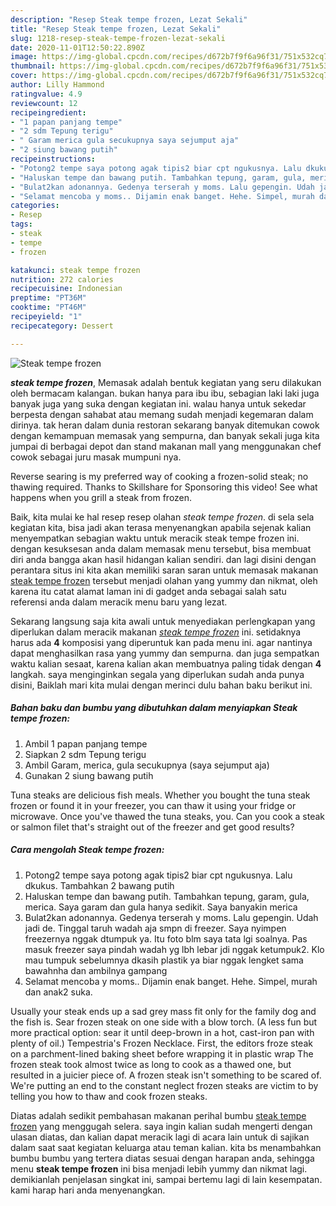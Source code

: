 ```yaml
---
description: "Resep Steak tempe frozen, Lezat Sekali"
title: "Resep Steak tempe frozen, Lezat Sekali"
slug: 1218-resep-steak-tempe-frozen-lezat-sekali
date: 2020-11-01T12:50:22.890Z
image: https://img-global.cpcdn.com/recipes/d672b7f9f6a96f31/751x532cq70/steak-tempe-frozen-foto-resep-utama.jpg
thumbnail: https://img-global.cpcdn.com/recipes/d672b7f9f6a96f31/751x532cq70/steak-tempe-frozen-foto-resep-utama.jpg
cover: https://img-global.cpcdn.com/recipes/d672b7f9f6a96f31/751x532cq70/steak-tempe-frozen-foto-resep-utama.jpg
author: Lilly Hammond
ratingvalue: 4.9
reviewcount: 12
recipeingredient:
- "1 papan panjang tempe"
- "2 sdm Tepung terigu"
- " Garam merica gula secukupnya saya sejumput aja"
- "2 siung bawang putih"
recipeinstructions:
- "Potong2 tempe saya potong agak tipis2 biar cpt ngukusnya. Lalu dkukus. Tambahkan 2 bawang putih"
- "Haluskan tempe dan bawang putih. Tambahkan tepung, garam, gula, merica. Saya garam dan gula hanya sedikit. Saya banyakin merica"
- "Bulat2kan adonannya. Gedenya terserah y moms. Lalu gepengin. Udah jadi de. Tinggal taruh wadah aja smpn di freezer. Saya nyimpen freezernya nggak dtumpuk ya. Itu foto blm saya tata lgi soalnya. Pas masuk freezer saya pindah wadah yg lbh lebar jdi nggak ketumpuk2. Klo mau tumpuk sebelumnya dkasih plastik ya biar nggak lengket sama bawahnha dan ambilnya gampang"
- "Selamat mencoba y moms.. Dijamin enak banget. Hehe. Simpel, murah dan anak2 suka."
categories:
- Resep
tags:
- steak
- tempe
- frozen

katakunci: steak tempe frozen 
nutrition: 272 calories
recipecuisine: Indonesian
preptime: "PT36M"
cooktime: "PT46M"
recipeyield: "1"
recipecategory: Dessert

---
```



![Steak tempe frozen](https://img-global.cpcdn.com/recipes/d672b7f9f6a96f31/751x532cq70/steak-tempe-frozen-foto-resep-utama.jpg)

<b><i>steak tempe frozen</i></b>, Memasak adalah bentuk kegiatan yang seru dilakukan oleh bermacam kalangan. bukan hanya para ibu ibu, sebagian laki laki juga banyak juga yang suka dengan kegiatan ini. walau hanya untuk sekedar berpesta dengan sahabat atau memang sudah menjadi kegemaran dalam dirinya. tak heran dalam dunia restoran sekarang banyak ditemukan cowok dengan kemampuan memasak yang sempurna, dan banyak sekali juga kita jumpai di berbagai depot dan stand makanan mall yang menggunakan chef cowok sebagai juru masak mumpuni nya.

Reverse searing is my preferred way of cooking a frozen-solid steak; no thawing required. Thanks to Skillshare for Sponsoring this video! See what happens when you grill a steak from frozen.

Baik, kita mulai ke hal resep resep olahan <i>steak tempe frozen</i>. di sela sela kegiatan kita, bisa jadi akan terasa menyenangkan apabila sejenak kalian menyempatkan sebagian waktu untuk meracik steak tempe frozen ini. dengan kesuksesan anda dalam memasak menu tersebut, bisa membuat diri anda bangga akan hasil hidangan kalian sendiri. dan lagi disini dengan perantara situs ini kita akan memiliki saran saran untuk memasak makanan <u>steak tempe frozen</u> tersebut menjadi olahan yang yummy dan nikmat, oleh karena itu catat alamat laman ini di gadget anda sebagai salah satu referensi anda dalam meracik menu baru yang lezat.


Sekarang langsung saja kita awali untuk menyediakan perlengkapan yang diperlukan dalam meracik makanan <u><i>steak tempe frozen</i></u> ini. setidaknya harus ada <b>4</b> komposisi yang diperuntuk kan pada menu ini. agar nantinya dapat menghasilkan rasa yang yummy dan sempurna. dan juga sempatkan waktu kalian sesaat, karena kalian akan membuatnya paling tidak dengan <b>4</b> langkah. saya menginginkan segala yang diperlukan sudah anda punya disini, Baiklah mari kita mulai dengan merinci dulu bahan baku berikut ini.

<!--inarticleads1-->

##### Bahan baku dan bumbu yang dibutuhkan dalam menyiapkan Steak tempe frozen:

1. Ambil 1 papan panjang tempe
1. Siapkan 2 sdm Tepung terigu
1. Ambil  Garam, merica, gula secukupnya (saya sejumput aja)
1. Gunakan 2 siung bawang putih


Tuna steaks are delicious fish meals. Whether you bought the tuna steak frozen or found it in your freezer, you can thaw it using your fridge or microwave. Once you&#39;ve thawed the tuna steaks, you. Can you cook a steak or salmon filet that&#39;s straight out of the freezer and get good results? 

<!--inarticleads2-->

##### Cara mengolah Steak tempe frozen:

1. Potong2 tempe saya potong agak tipis2 biar cpt ngukusnya. Lalu dkukus. Tambahkan 2 bawang putih
1. Haluskan tempe dan bawang putih. Tambahkan tepung, garam, gula, merica. Saya garam dan gula hanya sedikit. Saya banyakin merica
1. Bulat2kan adonannya. Gedenya terserah y moms. Lalu gepengin. Udah jadi de. Tinggal taruh wadah aja smpn di freezer. Saya nyimpen freezernya nggak dtumpuk ya. Itu foto blm saya tata lgi soalnya. Pas masuk freezer saya pindah wadah yg lbh lebar jdi nggak ketumpuk2. Klo mau tumpuk sebelumnya dkasih plastik ya biar nggak lengket sama bawahnha dan ambilnya gampang
1. Selamat mencoba y moms.. Dijamin enak banget. Hehe. Simpel, murah dan anak2 suka.


Usually your steak ends up a sad grey mass fit only for the family dog and the fish is. Sear frozen steak on one side with a blow torch. (A less fun but more practical option: sear it until deep-brown in a hot, cast-iron pan with plenty of oil.) Tempestria&#39;s Frozen Necklace. First, the editors froze steak on a parchment-lined baking sheet before wrapping it in plastic wrap The frozen steak took almost twice as long to cook as a thawed one, but resulted in a juicier piece of. A frozen steak isn&#39;t something to be scared of. We&#39;re putting an end to the constant neglect frozen steaks are victim to by telling you how to thaw and cook frozen steaks. 

Diatas adalah sedikit pembahasan makanan perihal bumbu <u>steak tempe frozen</u> yang menggugah selera. saya ingin kalian sudah mengerti dengan ulasan diatas, dan kalian dapat meracik lagi di acara lain untuk di sajikan dalam saat saat kegiatan keluarga atau teman kalian. kita bs menambahkan bumbu bumbu yang tertera diatas sesuai dengan harapan anda, sehingga menu <b>steak tempe frozen</b> ini bisa menjadi lebih yummy dan nikmat lagi. demikianlah penjelasan singkat ini, sampai bertemu lagi di lain kesempatan. kami harap hari anda menyenangkan.
